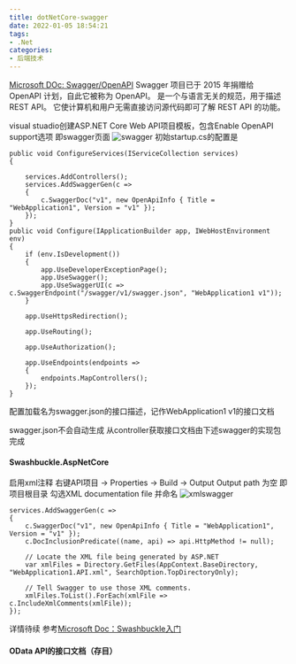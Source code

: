 ```yaml
---
title: dotNetCore-swagger
date: 2022-01-05 18:54:21
tags:
- .Net
categories: 
- 后端技术
---
```

[Microsoft DOc: Swagger/OpenAPI](https://docs.microsoft.com/zh-cn/aspnet/core/tutorials/web-api-help-pages-using-swagger?view=aspnetcore-6.0) Swagger 项目已于 2015 年捐赠给 OpenAPI 计划，自此它被称为 OpenAPI。 是一个与语言无关的规范，用于描述 REST API。 它使计算机和用户无需直接访问源代码即可了解 REST API 的功能。

visual stuadio创建ASP.NET Core Web API项目模板，包含Enable OpenAPI support选项 即swagger页面
![swagger](https://i0.wp.com/tvax3.sinaimg.cn/large/a60edd42gy1gy3voeuu6oj20sg0iwmzu.jpg)
初始startup.cs的配置是
```
public void ConfigureServices(IServiceCollection services)
{

    services.AddControllers();
    services.AddSwaggerGen(c =>
    {
        c.SwaggerDoc("v1", new OpenApiInfo { Title = "WebApplication1", Version = "v1" });
    });
}
public void Configure(IApplicationBuilder app, IWebHostEnvironment env)
{
    if (env.IsDevelopment())
    {
        app.UseDeveloperExceptionPage();
        app.UseSwagger();
        app.UseSwaggerUI(c => c.SwaggerEndpoint("/swagger/v1/swagger.json", "WebApplication1 v1"));
    }

    app.UseHttpsRedirection();

    app.UseRouting();

    app.UseAuthorization();

    app.UseEndpoints(endpoints =>
    {
        endpoints.MapControllers();
    });
}
```
配置加载名为swagger.json的接口描述，记作WebApplication1 v1的接口文档

swagger.json不会自动生成 从controller获取接口文档由下述swagger的实现包完成

#### Swashbuckle.AspNetCore
启用xml注释
右键API项目 -> Properties -> Build -> Output
Output path 为空 即项目根目录
勾选XML documentation file 并命名
![xmlswagger](https://i0.wp.com/tvax4.sinaimg.cn/large/a60edd42gy1gy3w5kk83gj20qp0g10x2.jpg)
```
services.AddSwaggerGen(c =>
{
    c.SwaggerDoc("v1", new OpenApiInfo { Title = "WebApplication1", Version = "v1" });
    c.DocInclusionPredicate((name, api) => api.HttpMethod != null);

    // Locate the XML file being generated by ASP.NET
    var xmlFiles = Directory.GetFiles(AppContext.BaseDirectory, "WebApplication1.API.xml", SearchOption.TopDirectoryOnly);

    // Tell Swagger to use those XML comments.
    xmlFiles.ToList().ForEach(xmlFile => c.IncludeXmlComments(xmlFile));
});
```
详情待续 参考[Microsoft Doc：Swashbuckle入门](https://docs.microsoft.com/zh-cn/aspnet/core/tutorials/getting-started-with-swashbuckle?view=aspnetcore-6.0&tabs=visual-studio)

#### OData API的接口文档（存目）
